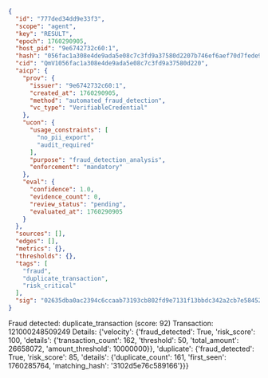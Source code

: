 ```json
{
  "id": "777ded34dd9e33f3",
  "scope": "agent",
  "key": "RESULT",
  "epoch": 1760290905,
  "host_pid": "9e6742732c60:1",
  "hash": "056fac1a308e4de9ada5e08c7c3fd9a37580d2207b746ef6aef70d7fede9015d",
  "cid": "QmV1056fac1a308e4de9ada5e08c7c3fd9a37580d220",
  "aicp": {
    "prov": {
      "issuer": "9e6742732c60:1",
      "created_at": 1760290905,
      "method": "automated_fraud_detection",
      "vc_type": "VerifiableCredential"
    },
    "ucon": {
      "usage_constraints": [
        "no_pii_export",
        "audit_required"
      ],
      "purpose": "fraud_detection_analysis",
      "enforcement": "mandatory"
    },
    "eval": {
      "confidence": 1.0,
      "evidence_count": 0,
      "review_status": "pending",
      "evaluated_at": 1760290905
    }
  },
  "sources": [],
  "edges": [],
  "metrics": {},
  "thresholds": {},
  "tags": [
    "fraud",
    "duplicate_transaction",
    "risk_critical"
  ],
  "sig": "02635dba0ac2394c6ccaab73193cb802fd9e7131f13bbdc342a2cb7e58452f5d"
}
```

Fraud detected: duplicate_transaction (score: 92)
Transaction: 121000248509249
Details: {'velocity': {'fraud_detected': True, 'risk_score': 100, 'details': {'transaction_count': 162, 'threshold': 50, 'total_amount': 26658072, 'amount_threshold': 10000000}}, 'duplicate': {'fraud_detected': True, 'risk_score': 85, 'details': {'duplicate_count': 161, 'first_seen': 1760285764, 'matching_hash': '3102d5e76c589166'}}}